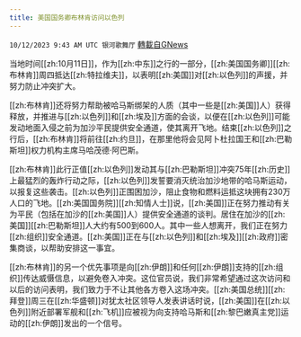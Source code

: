 ```yaml
---
title: 美国国务卿布林肯访问以色列
---
```

`10/12/2023 9:43 AM UTC 银河歌舞厅` [轉載自GNews](https://gnews.org/articles/1823486)

当地时间[[zh:10月11日]]，作为[[zh:中东]]之行的一部分，[[zh:美国国务卿]][[zh:布林肯]]周四抵达[[zh:特拉维夫]]，以表明[[zh:美国]]对[[zh:以色列]]的声援，并努力防止冲突扩大。

[[zh:布林肯]]还将努力帮助被哈马斯绑架的人质（其中一些是[[zh:美国]]人）获得释放，并推进与[[zh:以色列]]和[[zh:埃及]]方面的会谈，以便在[[zh:以色列]]可能发动地面入侵之前为加沙平民提供安全通道，使其离开飞地。结束[[zh:以色列]]之行后，[[zh:布林肯]]将前往[[zh:约旦]]，在那里他将会见阿卜杜拉国王和[[zh:巴勒斯坦]]权力机构主席马哈茂德·阿巴斯。

[[zh:布林肯]]此行正值[[zh:以色列]]发动其与[[zh:巴勒斯坦]]冲突75年[[zh:历史]]上最猛烈的轰炸行动之际，[[zh:以色列]]发誓要消灭统治加沙地带的哈马斯运动，以报复这些袭击。[[zh:以色列]]正围困加沙，阻止食物和燃料运抵这块拥有230万人口的飞地。[[zh:美国国务院]][[zh:知情人士]]说，[[zh:美国]]正在努力推动有关为平民（包括在加沙的[[zh:美国]]人）提供安全通道的谈判。居住在加沙的[[zh:美国]][[zh:巴勒斯坦]]人大约有500到600人。其中一些人想离开，我们正在努力[[zh:组织]]安全通道。[[zh:美国]]正在与[[zh:以色列]]和[[zh:埃及]][[zh:政府]]密集商谈，以帮助安排这一事宜。

[[zh:布林肯]]的另一个优先事项是向[[zh:伊朗]]和任何[[zh:伊朗]]支持的[[zh:组织]]传达威慑信息，以避免卷入冲突。这位官员说，我们非常希望通过这次访问和以后的访问表明，我们致力于不让其他各方卷入这场冲突。[[zh:美国总统]][[zh:拜登]]周三在[[zh:华盛顿]]对犹太社区领导人发表讲话时说，[[zh:美国]]在[[zh:以色列]]附近部署军舰和[[zh:飞机]]应被视为向支持哈马斯和[[zh:黎巴嫩真主党]]运动的[[zh:伊朗]]发出的一个信号。
